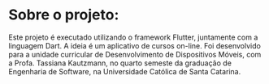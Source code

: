 # Sobre o projeto:
Este projeto é executado utilizando o framework Flutter, juntamente com a linguagem Dart.
A ideia é um aplicativo de cursos on-line. Foi desenvolvido para a unidade curricular de Desenvolvimento de Dispositivos Móveis, com a Profa. Tassiana Kautzmann, no quarto semeste da graduação de Engenharia de Software, na Universidade Católica de Santa Catarina.
